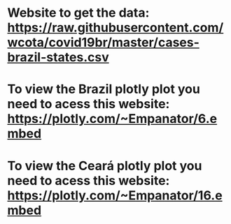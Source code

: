 # Website to get the data: https://raw.githubusercontent.com/wcota/covid19br/master/cases-brazil-states.csv
# To view the Brazil plotly plot you need to acess this website: https://plotly.com/~Empanator/6.embed
# To view the Ceará plotly plot you need to acess this website: https://plotly.com/~Empanator/16.embed
